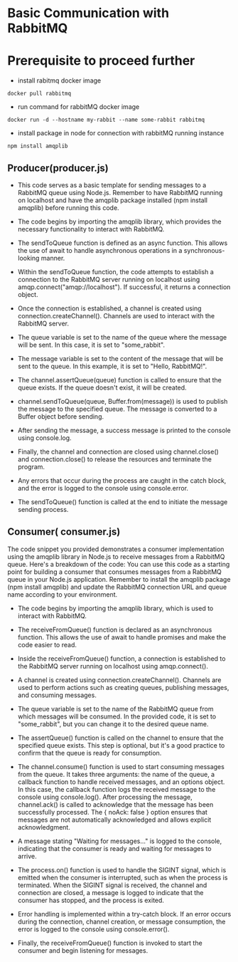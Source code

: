# Basic Communication with RabbitMQ

# Prerequisite to proceed further

- install rabitmq docker image

```
docker pull rabbitmq

```

- run command for rabbitMQ docker image

```
docker run -d --hostname my-rabbit --name some-rabbit rabbitmq

```

- install package in node for connection with rabbitMQ running instance

```
npm install amqplib

```

## Producer(producer.js)

- This code serves as a basic template for sending messages to a RabbitMQ queue using Node.js. Remember to have RabbitMQ running on localhost and have the amqplib package installed (npm install amqplib) before running this code.

- The code begins by importing the amqplib library, which provides the necessary functionality to interact with RabbitMQ.

- The sendToQueue function is defined as an async function. This allows the use of await to handle asynchronous operations in a synchronous-looking manner.

- Within the sendToQueue function, the code attempts to establish a connection to the RabbitMQ server running on localhost using amqp.connect("amqp://localhost"). If successful, it returns a connection object.

- Once the connection is established, a channel is created using connection.createChannel(). Channels are used to interact with the RabbitMQ server.

- The queue variable is set to the name of the queue where the message will be sent. In this case, it is set to "some_rabbit".

- The message variable is set to the content of the message that will be sent to the queue. In this example, it is set to "Hello, RabbitMQ!".

- The channel.assertQueue(queue) function is called to ensure that the queue exists. If the queue doesn't exist, it will be created.

- channel.sendToQueue(queue, Buffer.from(message)) is used to publish the message to the specified queue. The message is converted to a Buffer object before sending.

- After sending the message, a success message is printed to the console using console.log.

- Finally, the channel and connection are closed using channel.close() and connection.close() to release the resources and terminate the program.

- Any errors that occur during the process are caught in the catch block, and the error is logged to the console using console.error.

- The sendToQueue() function is called at the end to initiate the message sending process.

## Consumer( consumer.js)

The code snippet you provided demonstrates a consumer implementation using the amqplib library in Node.js to receive messages from a RabbitMQ queue. Here's a breakdown of the code:
You can use this code as a starting point for building a consumer that consumes messages from a RabbitMQ queue in your Node.js application. Remember to install the amqplib package (npm install amqplib) and update the RabbitMQ connection URL and queue name according to your environment.

- The code begins by importing the amqplib library, which is used to interact with RabbitMQ.

- The receiveFromQueue() function is declared as an asynchronous function. This allows the use of await to handle promises and make the code easier to read.

- Inside the receiveFromQueue() function, a connection is established to the RabbitMQ server running on localhost using amqp.connect().

- A channel is created using connection.createChannel(). Channels are used to perform actions such as creating queues, publishing messages, and consuming messages.

- The queue variable is set to the name of the RabbitMQ queue from which messages will be consumed. In the provided code, it is set to "some_rabbit", but you can change it to the desired queue name.

- The assertQueue() function is called on the channel to ensure that the specified queue exists. This step is optional, but it's a good practice to confirm that the queue is ready for consumption.

- The channel.consume() function is used to start consuming messages from the queue. It takes three arguments: the name of the queue, a callback function to handle received messages, and an options object. In this case, the callback function logs the received message to the console using console.log(). After processing the message, channel.ack() is called to acknowledge that the message has been successfully processed. The { noAck: false } option ensures that messages are not automatically acknowledged and allows explicit acknowledgment.

- A message stating "Waiting for messages..." is logged to the console, indicating that the consumer is ready and waiting for messages to arrive.

- The process.on() function is used to handle the SIGINT signal, which is emitted when the consumer is interrupted, such as when the process is terminated. When the SIGINT signal is received, the channel and connection are closed, a message is logged to indicate that the consumer has stopped, and the process is exited.

- Error handling is implemented within a try-catch block. If an error occurs during the connection, channel creation, or message consumption, the error is logged to the console using console.error().

- Finally, the receiveFromQueue() function is invoked to start the consumer and begin listening for messages.

